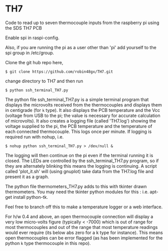 # TH7
Code to read up to seven thermocouple inputs  from the raspberry pi using the SDS TH7 PCB

Enable spi in raspi-config.

Also, if you are running the pi as a user other than 'pi' add yourself to the spi group 
in /etc/group.

Clone the git hub repo here,

    $ git clone https://github.com/robin48gx/TH7.git 


change directory to TH7 and then run

    $ python ssh_terminal_TH7.py

The python file ssh_terminal_TH7.py is a simple terminal program
that displays the microvolts received from
the thermocouples and displays them in centigrade (for `k` type).
It also displays the PCB temperature and  the Vcc (voltage from USB to the pi;
the value is necessary for accurate calculation of microvolts).
It also creates a logging file (called 'TH7.log') showing the voltage supplied to the pi, the 
PCB temperature and the temperature of each connected thermocouple. This logs once per minute.
If logging is required run with nohup, i.e.

    $ nohup python ssh_terminal_TH7.py > /dev/null & 
    
The logging will then continue on the pi even if the terminal running it is closed.
The LEDs are controlled by the ssh_terminal_TH7.py program, so if they are alternately blinking
this means the logging is continuing.
A script called 'plot_it.sh' will (using gnuplot) take data from the TH7.log file
and present it as a graph.

The python file thermometers_TH7.py adds to this with 
tkinter drawn thermometers. You may need the tkinter python 
modules for this : i.e. apt-get install python-tk.

Feel free to branch off this to make a temperature logger or a web interface.

For h/w 0.4 and above, an open thermocouple connection will display a very low 
micro-volts figure (typically < -7000) which is out of range for most thermocouples
and out of the range that most temperature readings would ever require (its below
abs zero for a k type for instance).
This means open thermocouples can be error flagged (as has been implemented for the
python `k` type thermocouple in this repo).
